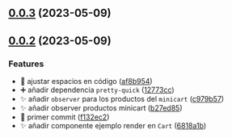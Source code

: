 ## [0.0.3](https://github.com/0lucs0/checkout-ui-settings/compare/v0.0.2...v0.0.3) (2023-05-09)



## [0.0.2](https://github.com/0lucs0/checkout-ui-settings/compare/f132ec2c8e59cddf2666a94865143a3f040ffab8...v0.0.2) (2023-05-09)


### Features

* :art: ajustar espacios en código ([af8b954](https://github.com/0lucs0/checkout-ui-settings/commit/af8b9549bc619eaeaec612d4becd5ff233f971d0))
* :heavy_plus_sign: añadir dependencia `pretty-quick` ([12773cc](https://github.com/0lucs0/checkout-ui-settings/commit/12773cc00d3f67d6f3e9f9a6d19a8afb11273130))
* :sparkles: añadir `observer` para los productos del `minicart` ([c979b57](https://github.com/0lucs0/checkout-ui-settings/commit/c979b57e57bbf48ac4aa2f4da3cbf4fef9c1033e))
* :sparkles: añadir observer productos minicart ([b27ed85](https://github.com/0lucs0/checkout-ui-settings/commit/b27ed85dc8fd5ffbaf66b4ffc42d9a97c30057cb))
* :tada: primer commit ([f132ec2](https://github.com/0lucs0/checkout-ui-settings/commit/f132ec2c8e59cddf2666a94865143a3f040ffab8))
* ✨ añadir componente ejemplo render en `Cart` ([6818a1b](https://github.com/0lucs0/checkout-ui-settings/commit/6818a1b5a231f68a1d0e3a22f79b14b2c1477567))



